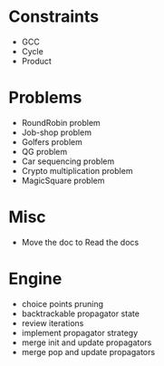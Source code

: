 # Constraints
- GCC
- Cycle
- Product

# Problems
- RoundRobin problem
- Job-shop problem 
- Golfers problem
- QG problem
- Car sequencing problem
- Crypto multiplication problem
- MagicSquare problem

# Misc
- Move the doc to Read the docs

# Engine
- choice points pruning
- backtrackable propagator state
- review iterations
- implement propagator strategy 
- merge init and update propagators
- merge pop and update propagators